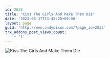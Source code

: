 ```yaml
---
id: 2035
title: 'Kiss The Girls And Make Them Die'
date: '2023-03-17T13:45:25+00:00'
layout: page
guid: 'http://new.andydixon.com/?page_id=2035'
trx_addons_post_views_count:
    - '1'
---
```


![Kiss The Girls And Make Them Die](https://i0.wp.com/assets.g8x2.ldn.idrivee2-23.com/posters/Kiss%20The%20Girls%20And%20Make%20Them%20Die%2001.jpg?w=1200&ssl=1 "Kiss The Girls And Make Them Die")